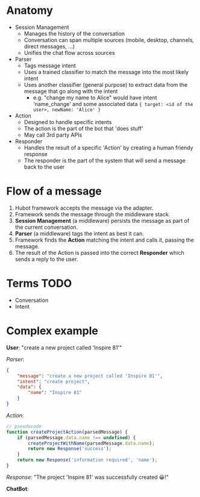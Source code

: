 # Anatomy
* Session Management
	- Manages the history of the conversation
	- Conversation can span multiple sources (mobile, desktop, channels, direct messages, ...)
	- Unifies the chat flow across sources
* Parser
	- Tags message intent
	- Uses a trained classifier to match the message into the most likely intent
	- Uses another classifier (general purpose) to extract data from the message that go along with the intent
		- e.g. "change my name to Alice" would have intent 'name_change' and some associated data `{ target: <id of the user>, newName: 'Alice' }`
* Action
	- Designed to handle specific intents
	- The action is the part of the bot that 'does stuff'
	- May call 3rd party APIs
* Responder
	- Handles the result of a specific 'Action' by creating a human friendy response
	- The responder is the part of the system that will send a message back to the user

# Flow of a message
1. Hubot framework accepts the message via the adapter.
2. Framework sends the message through the middleware stack.
3. **Session Management** (a middleware) persists the message as part of the current conversation.
4. **Parser** (a middleware) tags the intent as best it can.
5. Framework finds the **Action** matching the intent and calls it, passing the message.
6. The result of the Action is passed into the correct **Responder** which sends a reply to the user.

# Terms **TODO**
* Conversation
* Intent

# Complex example
**User**: "create a new project called 'Inspire 81'"

*Parser*: 	
```json
{
	"message": "create a new project called 'Inspire 81'",
	"intent": "create project",
	"data": {
		"name": "Inspire 81"
	}
}
```
*Action*:
```javascript
// pseudocode
function createProjectAction(parsedMessage) {
	if (parsedMessage.data.name !== undefined) {
		createProjectWithName(parsedMessage.data.name);
		return new Response('success');
	}
	return new Response('information required', 'name');
}
```

*Response*: "The project 'Inspire 81' was successfully created 😀!"

**ChatBot**: <Response>
